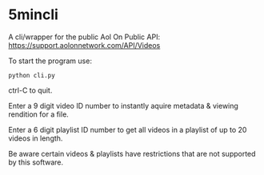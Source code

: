 5mincli
=======

A cli/wrapper for the public Aol On Public API: https://support.aolonnetwork.com/API/Videos

To start the program use:

    python cli.py

ctrl-C to quit. 

Enter a 9 digit video ID number to instantly aquire metadata & viewing rendition for a file.

Enter a 6 digit playlist ID number to get all videos in a playlist of up to 20 videos in length.

Be aware certain videos & playlists have restrictions that are not supported by this software.
